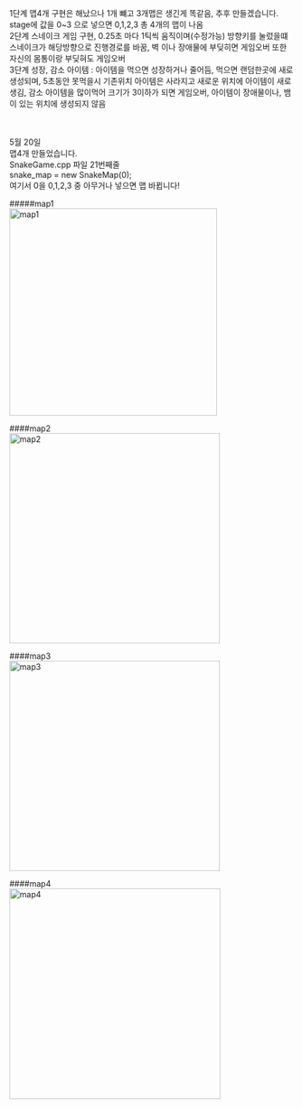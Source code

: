 1단계 맵4개 구현은 해났으나 1개 뺴고 3개맵은 생긴게 똑같음, 추후 만들겠습니다. stage에 값을 0~3 으로 넣으면 0,1,2,3 총 4개의 맵이 나옴
<br>
2단계 스네이크 게임 구현, 0.25초 마다 1틱씩 움직이며(수정가능) 방향키를 눌렀을떄 스네이크가 해당방향으로 진행경로를 바꿈, 벽 이나 장애물에 부딪히면 게임오버 또한 자신의 몸통이랑 부딪혀도 게임오버 
<br>
3단계 성장, 감소 아이템 : 아이템을 먹으면 성장하거나 줄어듬, 먹으면 랜덤한곳에 새로 생성되며, 5초동안 못먹을시 기존위치 아이템은 사라지고 새로운 위치에 아이템이 새로 생김, 감소 아이템을 많이먹어 크기가 3이하가 되면 게임오버, 아이템이 장애물이나, 뱀이 있는 위치에 생성되지 않음 
<br>
<br>
<br>

5월 20일
<br>
맵4개 만들었습니다. 
<br>
SnakeGame.cpp 파일 21번째줄
<br>
	snake_map = new SnakeMap(0); 
 <br>
여기서 0을 0,1,2,3 중 아무거나 넣으면 맵 바뀝니다! 
<br>

#####map1 <br>
<img width="367" alt="map1" src="https://github.com/dwkmu/Cpp_snake_game_2024/assets/84307876/a7408b32-8d79-445a-8e7c-53d4e9c7c61f">

####map2 <br>
<img width="372" alt="map2" src="https://github.com/dwkmu/Cpp_snake_game_2024/assets/84307876/411eb4a5-d127-48ee-a7fa-edcf11028621">

####map3 <br>
<img width="372" alt="map3" src="https://github.com/dwkmu/Cpp_snake_game_2024/assets/84307876/633ab1b9-07c9-4de0-be89-6919d6169f62">

####map4 <br>
<img width="373" alt="map4" src="https://github.com/dwkmu/Cpp_snake_game_2024/assets/84307876/2cd351b1-4a7e-4e9e-b6ed-07c6c83dfd8c">
